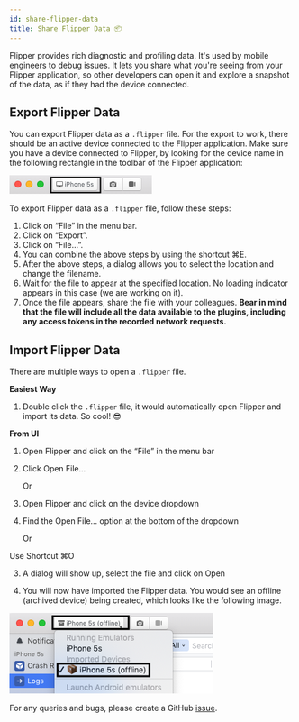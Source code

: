 ```yaml
---
id: share-flipper-data
title: Share Flipper Data 📦
---
```


Flipper provides rich diagnostic and profiling data. It's used by mobile engineers to debug issues. It lets you share what you're seeing from your Flipper application, so other developers can open it and explore a snapshot of the data, as if they had the device connected.

## Export Flipper Data

You can export Flipper data as a `.flipper` file. For the export to work, there should be an active device connected to the Flipper application. Make sure you have a device connected to Flipper, by looking for the device name in the following rectangle in the toolbar of the Flipper application:

![selectedDevice](/docs/assets/shareFlipperData/selectedDevice.png)

To export Flipper data as a `.flipper` file, follow these steps:

1. Click on “File” in the menu bar.
2. Click on “Export”.
3. Click on “File...”.
4. You can combine the above steps by using the shortcut ⌘E.
5. After the above steps, a dialog allows you to select the location and change the filename.
6. Wait for the file to appear at the specified location. No loading indicator appears in this case (we are working on it).
7. Once the file appears, share the file with your colleagues. **Bear in mind that the file will include all the data available to the plugins, including any access tokens in the recorded network requests.**

## Import Flipper Data

There are multiple ways to open a `.flipper` file.

**Easiest Way**

1. Double click the `.flipper` file, it would automatically open Flipper and import its data. So cool! 😎

**From UI**

1) Open Flipper and click on the “File” in the menu bar

2) Click Open File...

   Or


1) Open Flipper and click on the device dropdown

2) Find the Open File... option at the bottom of the dropdown

   Or


  Use Shortcut ⌘O

3) A dialog will show up, select the file and click on Open

4) You will now have imported the Flipper data. You would see an offline (archived device) being created, which looks like the following image.


![importedDevice](/docs/assets/shareFlipperData/importedDevice.png)


For any queries and bugs, please create a GitHub [issue](https://github.com/facebook/flipper/issues/).
